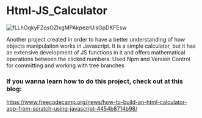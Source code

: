 # Html-JS_Calculator

![fLLhOqkyFZqsOZIxgMPAkpezrUisGpDKFEsw](https://user-images.githubusercontent.com/52103963/87343379-21cf9180-c523-11ea-9a46-9960ad450dde.gif)


Another project created in order to have a better understanding of how objects manipulation works in Javascript. It is a simple calculator, but it has an extensive development of JS functions in it and offers mathematical operations between the clicked numbers. Used Npm and Version Control for committing and working with tree branches
### If you wanna learn how to do this project, check out at this blog:
https://www.freecodecamp.org/news/how-to-build-an-html-calculator-app-from-scratch-using-javascript-4454b8714b98/
